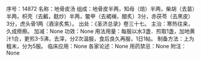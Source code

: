 序号：14872
名称：地骨皮汤
组成：地骨皮半两，知母（焙）半两，柴胡（去苗）半两，枳壳（去瓤，麸炒）半两，鳖甲（去裙襕，醋炙）3分，赤茯苓（去黑皮）3分，虎头骨1两（酒涂炙焦）。
出处：《圣济总录》卷三十七。
主治：寒热往来，久成痨瘵。
加减：None
功效：None
用法用量：每服以水3盏．煎取1盏，加地黄汁1合，更煎3-5沸，去滓，分2次温服，食后良久再服，1日1帖。
制备方法：上为粗末，分为5服。
临床应用：None
各家论述：None
用药禁忌：None
附注：None
